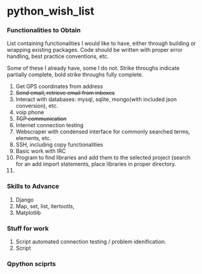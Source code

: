 # python_wish_list

### Functionalities to Obtain

List containing functionalities I would like to have, either through building or wrapping existing packages.  Code should be written with proper error handling, best practice conventions, etc.

Some of these I already have, some I do not.  Strike throughs indicate partially complete, bold strike throughs fully complete.

1. Get GPS coordinates from address
2. ~~Send email, retrieve email from inboxes~~
3. Interact with databases: mysql, sqlite, mongo(with included json conversion), etc.
4. voip phone
5. ~~TCP communication~~
6. Internet connection testing
7. Webscraper with condensed interface for commonly searched terms, elements, etc.
8. SSH, including copy functionalities
9. Basic work with IRC
10. Program to find libraries and add them to the selected project (search for an add import statements, place libraries in proper directory.
11. 

### Skills to Advance

1. Django
2. Map, set, list, itertootls, 
3. Matplotlib

### Stuff for work

1. Script automated connection testing / problem idenification.
2. Script

### Qpython sciprts
